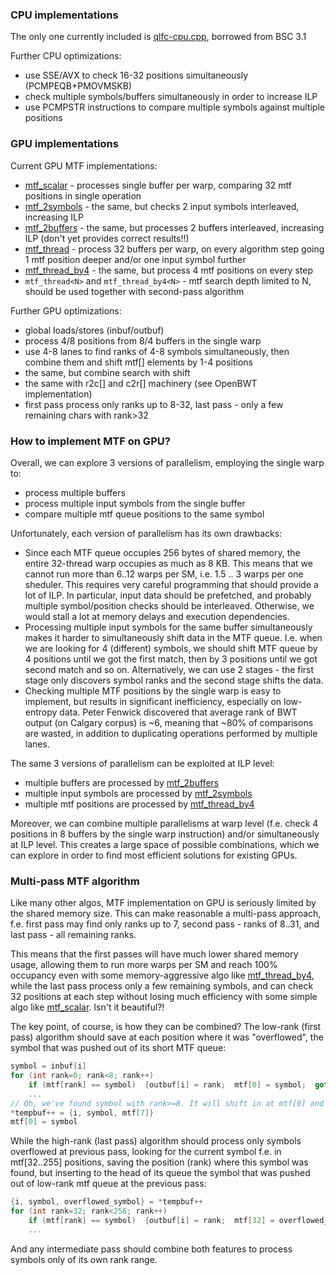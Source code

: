 [qlfc-cpu.cpp]:   https://github.com/Bulat-Ziganshin/Compression-Research/blob/master/mtf/qlfc-cpu.cpp
[mtf_thread]:     https://github.com/Bulat-Ziganshin/Compression-Research/blob/master/mtf/mtf_thread.cu
[mtf_thread_by4]: https://github.com/Bulat-Ziganshin/Compression-Research/blob/master/mtf/mtf_thread_by4.cu
[mtf_scalar]:     https://github.com/Bulat-Ziganshin/Compression-Research/blob/master/mtf/mtf_scalar.cu
[mtf_2symbols]:   https://github.com/Bulat-Ziganshin/Compression-Research/blob/master/mtf/mtf_2symbols.cu
[mtf_2buffers]:   https://github.com/Bulat-Ziganshin/Compression-Research/blob/master/mtf/mtf_2buffers.cu


### CPU implementations

The only one currently included is [qlfc-cpu.cpp], borrowed from BSC 3.1

Further CPU optimizations:
* use SSE/AVX to check 16-32 positions simultaneously (PCMPEQB+PMOVMSKB)
* check multiple symbols/buffers simultaneously in order to increase ILP
* use PCMPSTR instructions to compare multiple symbols against multiple positions


### GPU implementations

Current GPU MTF implementations:
* [mtf_scalar] - processes single buffer per warp, comparing 32 mtf positions in single operation
* [mtf_2symbols] - the same, but checks 2 input symbols interleaved, increasing ILP
* [mtf_2buffers] - the same, but processes 2 buffers interleaved, increasing ILP (don't yet provides correct results!!)
* [mtf_thread] - process 32 buffers per warp, on every algorithm step going 1 mtf position deeper and/or one input symbol further
* [mtf_thread_by4] - the same, but process 4 mtf positions on every step
* `mtf_thread<N>` and `mtf_thread_by4<N>` - mtf search depth limited to N, should be used together with second-pass algorithm

Further GPU optimizations:
* global loads/stores (inbuf/outbuf)
* process 4/8 positions from 8/4 buffers in the single warp
* use 4-8 lanes to find ranks of 4-8 symbols simultaneously, then combine them and shift mtf[] elements by 1-4 positions
* the same, but combine search with shift
* the same with r2c[] and c2r[] machinery (see OpenBWT implementation)
* first pass process only ranks up to 8-32, last pass - only a few remaining chars with rank>32


### How to implement MTF on GPU?

Overall, we can explore 3 versions of parallelism, employing the single warp to:
* process multiple buffers
* process multiple input symbols from the single buffer
* compare multiple mtf queue positions to the same symbol

Unfortunately, each version of parallelism has its own drawbacks:
* Since each MTF queue occupies 256 bytes of shared memory, the entire 32-thread warp occupies as much as 8 KB.
This means that we cannot run more than 6..12 warps per SM, i.e. 1.5 .. 3 warps per one sheduler.
This requires very careful programming that should provide a lot of ILP.
In particular, input data should be prefetched, and probably multiple symbol/position checks should be interleaved.
Otherwise, we would stall a lot at memory delays and execution dependencies.
* Processing multiple input symbols for the same buffer simultaneously makes it harder to simultaneously shift data
in the MTF queue. I.e. when we are looking for 4 (different) symbols, we should shift MTF queue by 4 positions until we got
the first match, then by 3 positions until we got second match and so on. Alternatively, we can use 2 stages - the first stage
only discovers symbol ranks and the second stage shifts the data.
* Checking multiple MTF positions by the single warp is easy to implement, but results in significant inefficiency,
especially on low-entropy data. Peter Fenwick discovered that average rank of BWT output (on Calgary corpus) is ~6,
meaning that ~80% of comparisons are wasted, in addition to duplicating operations performed by multiple lanes.

The same 3 versions of parallelism can be exploited at ILP level:
* multiple buffers are processed by [mtf_2buffers]
* multiple input symbols are processed by [mtf_2symbols]
* multiple mtf positions are processed by [mtf_thread_by4]

Moreover, we can combine multiple parallelisms at warp level (f.e. check 4 positions in 8 buffers by the single warp instruction)
and/or simultaneously at ILP level. This creates a large space of possible combinations, which we can explore
in order to find most efficient solutions for existing GPUs.


### Multi-pass MTF algorithm

Like many other algos, MTF implementation on GPU is seriously limited by the shared memory size.
This can make reasonable a multi-pass approach, f.e. first pass may find only ranks up to 7,
second pass - ranks of 8..31, and last pass - all remaining ranks.

This means that the first passes will have much lower shared memory usage, allowing them to run more warps per SM
and reach 100% occupancy even with some memory-aggressive algo like [mtf_thread_by4],
while the last pass process only a few remaining symbols, and can check 32 positions at each step without losing much efficiency
with some simple algo like [mtf_scalar]. Isn't it beautiful?!

The key point, of course, is how they can be combined? The low-rank (first pass) algorithm should save at each position
where it was "overflowed", the symbol that was pushed out of its short MTF queue:
```C
symbol = inbuf[i]
for (int rank=0; rank<8; rank++)
    if (mtf[rank] == symbol)  {outbuf[i] = rank;  mtf[0] = symbol;  goto next_symbol;}
    ...
// Oh, we've found symbol with rank>=8. It will shift in at mtf[0] and mtf[7] are going to leave the queue.
*tempbuf++ = {i, symbol, mtf[7]}
mtf[0] = symbol
```

While the high-rank (last pass) algorithm should process only symbols overflowed at previous pass, looking for the current
symbol f.e. in mtf[32..255] positions, saving the position (rank) where this symbol was found, but inserting to the head
of its queue the symbol that was pushed out of low-rank mtf queue at the previous pass:
```C
{i, symbol, overflowed_symbol} = *tempbuf++
for (int rank=32; rank<256; rank++)
    if (mtf[rank] == symbol)  {outbuf[i] = rank;  mtf[32] = overflowed_symbol;  goto next_symbol;}
    ...
```

And any intermediate pass should combine both features to process symbols only of its own rank range.

